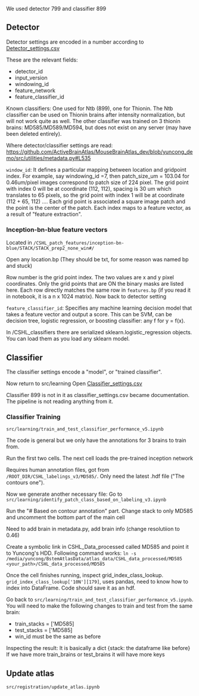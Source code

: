 We used detector 799 and classifier 899

## Detector

Detector settings are encoded in a number according to [Detector_settings.csv](https://github.com/ActiveBrainAtlas/MouseBrainAtlas_dev/blob/master/src/learning/detector_settings.csv)

These are the relevant fields: 
- detector_id
- input_version
- windowing_id
- feature_network
- feature_classifier_id

Known classifiers: One used for Ntb (899), one for Thionin. The Ntb classifier can be used on Thionin brains after intensity normalization, but will not work quite as well. The other classifier was trained on 3 thionin brains: MD585/MD589/MD594, but does not exist on any server (may have been deleted entirely).


Where detector/classifier settings are read: https://github.com/ActiveBrainAtlas/MouseBrainAtlas_dev/blob/yuncong_demo/src/utilities/metadata.py#L535

`window_id`: It defines a particular mapping between location and gridpoint index. For example, say windowing_id =7, then patch_size_um = 103.04 for 0.46um/pixel images correspond to patch size of 224 pixel. The grid point with index 0 will be at coordinate (112, 112), spacing is 30 um which translates to 65 pixels, so the grid point with index 1 will be at coordinate (112 + 65, 112) .... Each grid point is associated a square image patch and the point is the center of the patch. Each index maps to a feature vector, as a result of "feature extraction".

### Inception-bn-blue feature vectors

Located in `/CSHL_patch_features/inception-bn-blue/STACK/STACK_prep2_none_win#/`

Open any location.bp (They should be txt, for some reason was named bp and stuck)

Row number is the grid point index. The two values are x and y pixel coordinates. Only the grid points that are ON the binary masks are listed here. Each row directly matches the same row in `features.bp` (if you read it in notebook, it is a  n x 1024 matrix). Now back to detector setting 

`feature_classifier_id`: Specifies any machine learning decision model that takes a feature vector and output a score. This can be SVM, can be decision tree, logistic regression, or boosting classifier: any f for y = f(x).

In /CSHL_classifiers there are serialized sklearn.logistic_regression objects. You can load them as you load any sklearn model.

## Classifier

The classifier settings encode a "model", or "trained classifier".


Now return to src/learning
Open [Classifier_settings.csv](https://github.com/ActiveBrainAtlas/MouseBrainAtlas_dev/blob/master/src/learning/classifier_settings.csv)

Classifier 899 is not in it as classifier_settings.csv became documentation. The pipeline is not reading anything from it.

### Classifier Training

`src/learning/train_and_test_classifier_performance_v5.ipynb`

The code is general but we only have the annotations for 3 brains to train from.

Run the first two cells. The next cell loads the pre-trained inception network

Requires human annotation files, got from `/ROOT_DIR/CSHL_labelings_v3/MD585/`. Only need the latest .hdf file ("The contours one").

Now we generate another necessary file:
Go to `src/learning/identify_patch_class_based_on_labeling_v3.ipynb`

Run the "# Based on contour annotation" part. Change stack to only MD585 and uncomment the bottom part of the main cell

Need to add brain in metadata.py, add brain info (change resolutiion to 0.46)

Create a symbolic link in CSHL_Data_processed called MD585 and point it to Yuncong's HDD. Following command works:
`ln -s /media/yuncong/BstemAtlasData/atlas_data/CSHL_data_processed/MD585 <your_path>/CSHL_data_processed/MD585`


Once the cell finishes running, inspect grid_index_class_lookup. `grid_index_class_lookup['10N'][179]`, uses pandas, need to know how to index into DataFrame. Code should save it as an hdf.

Go back to `src/learning/train_and_test_classifier_performance_v5.ipynb`. You will need to make the following changes to train and test from the same brain:
- train_stacks = ['MD585]
- test_stacks  = ['MD585]
- win_id must be the same as before

Inspecting the result:
It is basically a dict {stack: the dataframe like before}
If we have more train_brains or test_brains it will have more keys


## Update atlas

`src/registration/update_atlas.ipynb`

